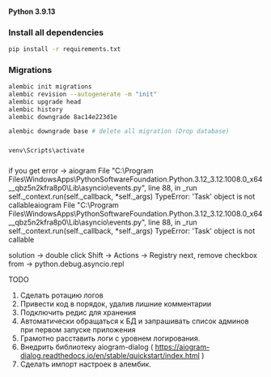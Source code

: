 #### Python 3.9.13

### Install all dependencies
```Bash
pip install -r requirements.txt
```

### Migrations
```Bash
alembic init migrations
alembic revision --autogenerate -m "init"
alembic upgrade head
alembic history
alembic downgrade 8ac14e223d1e

alembic downgrade base # delete all migration (Drop database)
```

###
```Bash
venv\Scripts\activate
```

#####
if you get error ->
    aiogram File "C:\Program Files\WindowsApps\PythonSoftwareFoundation.Python.3.12_3.12.1008.0_x64__qbz5n2kfra8p0\Lib\asyncio\events.py", line 88, in _run self._context.run(self._callback, *self._args) TypeError: 'Task' object is not callableaiogram File "C:\Program Files\WindowsApps\PythonSoftwareFoundation.Python.3.12_3.12.1008.0_x64__qbz5n2kfra8p0\Lib\asyncio\events.py", line 88, in _run self._context.run(self._callback, *self._args) TypeError: 'Task' object is not callable

solution ->
    double click Shift -> Actions -> Registry
    next, remove checkbox from -> python.debug.asyncio.repl


TODO
1) Сделать ротацию логов
2) Привести код в порядок, удалив лишние комментарии
3) Подключить редис для хранения
4) Автоматически обращаться к БД и запрашивать список админов при первом запуске приложения
5) Грамотно расставить логи с уровнем логирования.
6) Внедрить библиотеку aiogram-dialog ( https://aiogram-dialog.readthedocs.io/en/stable/quickstart/index.html )
7) Сделать импорт настроек в алембик.